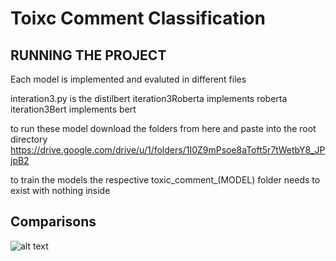 # Toixc Comment Classification

## RUNNING THE PROJECT
Each model is implemented and evaluted in different files

interation3.py is the distilbert
iteration3Roberta implements roberta
iteration3Bert implements bert

to run these model download the folders from here and paste into the root directory
https://drive.google.com/drive/u/1/folders/1I0Z9mPsoe8aToft5r7tWetbY8_JPjpB2

to train the models the respective toxic_comment_(MODEL) folder needs to exist with nothing inside

## Comparisons

![alt text](https://github.com/[TonyNanWork]/[Toxic-Comment-Classification]/blob/[main]/roc_curve.png?raw=true)


